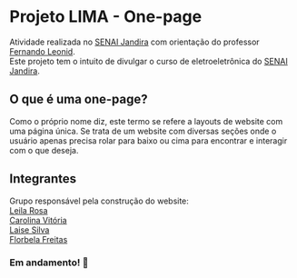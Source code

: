 # Projeto LIMA - One-page
Atividade realizada no [SENAI Jandira](https://jandira.sp.senai.br/) com orientação do professor [Fernando Leonid](https://github.com/fernandoleonid).<br>
Este projeto tem o intuito de divulgar o curso de eletroeletrônica do [SENAI Jandira](https://jandira.sp.senai.br/).

## O que é uma one-page?
Como o próprio nome diz, este termo se refere a layouts de website com uma página única. Se trata de um website com diversas seções onde o usuário apenas precisa rolar para baixo ou cima para encontrar e interagir com o que deseja.

## Integrantes
Grupo responsável pela construção do website:<br>
[Leila Rosa](https://github.com/rosaaleila)<br>
[Carolina Vitória](https://github.com/yeyhacarolhttps://github.com/LaiseSilva)<br>
[Laise Silva](https://github.com/LaiseSilva)<br>
[Florbela Freitas](https://github.com/Florbela-Freitas)<br>

### Em andamento! :construction:

